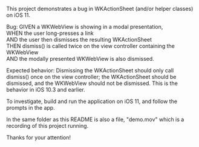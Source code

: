 This project demonstrates a bug in WKActionSheet (and/or helper classes) on iOS 11.  

Bug:
GIVEN a WKWebView is showing in a modal presentation,  
WHEN the user long-presses a link  
AND the user then dismisses the resulting WKActionSheet  
THEN dismiss() is called twice on the view controller containing the WKWebView  
AND the modally presented WKWebView is also dismissed.  

Expected behavior:
Dismissing the WKActionSheet should only call dismiss() once on the view controller; the WKActionSheet should be dismissed,
and the WKWebView should not be dismissed.  This is the behavior in iOS 10.3 and earlier.

To investigate, build and run the application on iOS 11, and follow the prompts in the app.  

In the same folder as this README is also a file, "demo.mov" which is a recording of this project running.

Thanks for your attention!
